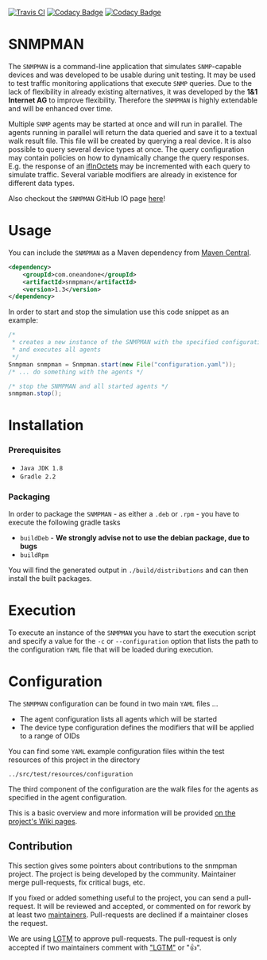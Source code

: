 [![Travis CI](https://travis-ci.org/1and1/snmpman.svg?branch=master)](https://travis-ci.org/1and1/snmpman)
[![Codacy Badge](https://api.codacy.com/project/badge/grade/db37a0ee28a74266a3ec4b4efb70bb8c)](https://www.codacy.com/app/1and1_NDev/snmpman)
[![Codacy Badge](https://api.codacy.com/project/badge/coverage/db37a0ee28a74266a3ec4b4efb70bb8c)](https://www.codacy.com/app/1and1_NDev/snmpman)

SNMPMAN
============

The `SNMPMAN` is a command-line application that simulates `SNMP`-capable devices and was developed to be usable during unit testing.
It may be used to test traffic monitoring applications that execute `SNMP` queries. Due to the lack of
flexibility in already existing alternatives, it was developed by the **1&1 Internet AG** to improve flexibility. Therefore the `SNMPMAN`
is highly extendable and will be enhanced over time.

Multiple `SNMP` agents may be started at once and will run in parallel. The agents running in parallel
will return the data queried and save it to a textual walk result file. This file will be created by querying a real device. It is also possible to query several 
device types at once. The query configuration may contain policies on
how to dynamically change the query responses. E.g. the response of an
[ifInOctets](http://tools.cisco.com/Support/SNMP/do/BrowseOID.do?objectInput=ifInOctets&translate=Translate&submitValue=SUBMIT")
may be incremented with each query to simulate traffic. Several variable modifiers are already in existence for different
data types.

Also checkout the `SNMPMAN` GitHub IO page [here](http://1and1.github.io/snmpman/)!

Usage
============
You can include the `SNMPMAN` as a Maven dependency from [Maven Central]().

```xml
<dependency>
    <groupId>com.oneandone</groupId>
    <artifactId>snmpman</artifactId>
    <version>1.3</version>
</dependency>
```

In order to start and stop the simulation use this code snippet as an example:

```Java
/* 
 * creates a new instance of the SNMPMAN with the specified configuration file 
 * and executes all agents 
 */
Snmpman snmpman = Snmpman.start(new File("configuration.yaml"));
/* ... do something with the agents */

/* stop the SNMPMAN and all started agents */
snmpman.stop();
```

Installation
============
### Prerequisites
  * `Java JDK 1.8`
  * `Gradle 2.2`

### Packaging
In order to package the `SNMPMAN` - as either a `.deb` or `.rpm` - you have to execute the following gradle tasks

  * `buildDeb` - **We strongly advise not to use the debian package, due to bugs**
  * `buildRpm`

You will find the generated output in `./build/distributions` and can then install the built packages.

Execution
============
To execute an instance of the `SNMPMAN` you have to start the execution script and specify a value for the `-c`
or `--configuration` option that lists the path to the configuration `YAML` file that will be loaded during execution.

Configuration
============
The `SNMPMAN` configuration can be found in two main `YAML` files ...
  * The agent configuration lists all agents which will be started
  * The device type configuration defines the modifiers that will be applied to a range of OIDs

You can find some `YAML` example configuration files within the test resources of this project in the directory
```
../src/test/resources/configuration
```
The third component of the configuration are the walk files for the agents as specified in the agent configuration.

This is a basic overview and more information will be provided [on the project's Wiki pages](https://github.com/1and1/snmpman/wiki).

Contribution
------------

This section gives some pointers about contributions to the snmpman project.
The project is being developed by the community. Maintainer merge pull-requests, fix critical bugs, etc.

If you fixed or added something useful to the project, you can send a pull-request. It will be reviewed and accepted, or commented on for rework by at least two [maintainers](https://github.com/1and1/snmpman/blob/master/MAINTAINERS). Pull-requests are declined if a maintainer closes the request. 

We are using [LGTM](https://lgtm.co) to approve pull-requests. The pull-request is only accepted if two maintainers comment with ["LGTM"](https://lgtm.co) or ":+1:".
